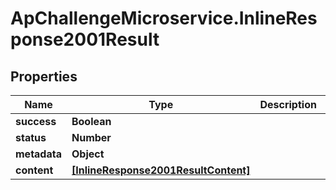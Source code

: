 # ApChallengeMicroservice.InlineResponse2001Result

## Properties
Name | Type | Description | Notes
------------ | ------------- | ------------- | -------------
**success** | **Boolean** |  | [optional] 
**status** | **Number** |  | [optional] 
**metadata** | **Object** |  | [optional] 
**content** | [**[InlineResponse2001ResultContent]**](InlineResponse2001ResultContent.md) |  | [optional] 


